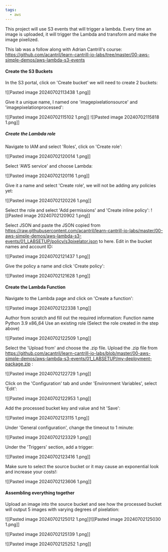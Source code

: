 ```yaml
---
tags:
  - aws
---
```

This project will use S3 events that will trigger a lambda. Every time an image is uploaded, it will trigger the Lambda and transform and make the image pixelized. 

This lab was a follow along with Adrian Cantrill's course: https://github.com/acantril/learn-cantrill-io-labs/tree/master/00-aws-simple-demos/aws-lambda-s3-events
#### Create the S3 Buckets
In the S3 portal, click on 'Create bucket' we will need to create 2 buckets:

![[Pasted image 20240702113438 1.png]]

Give it a unique name, I named one 'imagepixelationsource' and 'imagepixelationprocessed':

![[Pasted image 20240702115102 1.png]]
![[Pasted image 20240702115818 1.png]]

##### Create the Lambda role

Navigate to IAM and select 'Roles', click on 'Create role':

![[Pasted image 20240702120014 1.png]]

Select 'AWS service' and choose Lambda:

![[Pasted image 20240702120116 1.png]]

Give it a name and select 'Create role', we will not be adding any policies yet:

![[Pasted image 20240702120226 1.png]]

Select the role and select 'Add permissions' and 'Create inline policy':
![[Pasted image 20240702120902 1.png]]

Select JSON and paste the JSON copied from https://raw.githubusercontent.com/acantril/learn-cantrill-io-labs/master/00-aws-simple-demos/aws-lambda-s3-events/01_LABSETUP/policy/s3pixelator.json to here. Edit in the bucket names and account ID:

![[Pasted image 20240702121437 1.png]]

Give the policy a name and click 'Create policy':

![[Pasted image 20240702121628 1.png]]

#### Create the Lambda Function

Navigate to the Lambda page and click on 'Create a function':

![[Pasted image 20240702122338 1.png]]

Author from scratch and fill out the required information:
	Function name
	Python 3.9
	x86_64
	Use an existing role (Select the role created in the step above)

![[Pasted image 20240702122509 1.png]]

Select the 'Upload from' and choose the .zip file. Upload the .zip file from https://github.com/acantril/learn-cantrill-io-labs/blob/master/00-aws-simple-demos/aws-lambda-s3-events/01_LABSETUP/my-deployment-package.zip :

![[Pasted image 20240702122729 1.png]]

Click on the 'Configuration' tab and under 'Environment Variables', select 'Edit':

![[Pasted image 20240702122953 1.png]]

Add the processed bucket key and value and hit 'Save':

![[Pasted image 20240702123115 1.png]]

Under 'General configuration', change the timeout to 1 minute:

![[Pasted image 20240702123329 1.png]]

Under the 'Triggers' section, add a trigger:

![[Pasted image 20240702123416 1.png]]

Make sure to select the source bucket or it may cause an exponential look and increase your costs!:

![[Pasted image 20240702123606 1.png]]

#### Assembling everything together

Upload an image into the source bucket and see how the processed bucket will output 5 images with varying degrees of pixelation:

![[Pasted image 20240702125012 1.png]]![[Pasted image 20240702125030 1.png]]

![[Pasted image 20240702125139 1.png]]

![[Pasted image 20240702125252 1.png]]